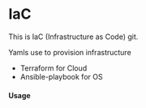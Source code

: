 # IaC

This is IaC (Infrastructure as Code) git.

Yamls use to provision infrastructure

- Terraform for Cloud
- Ansible-playbook for OS

#### Usage
